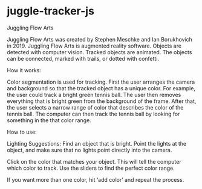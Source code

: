 # juggle-tracker-js

Juggling Flow Arts

Juggling Flow Arts was created by Stephen Meschke and Ian Borukhovich in 2019. Juggling Flow Arts is augmented reality software. Objects are detected with computer vision. Tracked objects are animated. The objects can be connected, marked with trails, or dotted with confetti.

How it works:

Color segmentation is used for tracking. First the user arranges the camera and background so that the tracked object has a unique color. For example, the user could track a bright green tennis ball. The user then removes everything that is bright green from the background of the frame. After that, the user selects a narrow range of color that describes the color of the tennis ball. The computer can then track the tennis ball by looking for something in the that color range.

How to use: 

Lighting Suggestions: Find an object that is bright. Point the lights at the object, and make sure that no lights point directly into the camera.

Click on the color that matches your object. This will tell the computer which color to track. Use the sliders to find the perfect color range. 

If you want more than one color, hit ‘add color’ and repeat the process.
